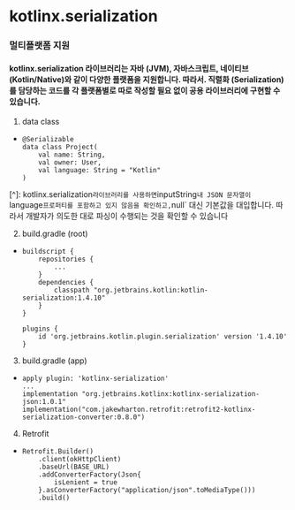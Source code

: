 # kotlinx.serialization

### 멀티플랫폼 지원

#### kotlinx.serialization 라이브러리는 자바 (JVM), 자바스크립트, 네이티브 (Kotlin/Native)와 같이 다양한 플랫폼을 지원합니다. 따라서. 직렬화 (Serialization)를 담당하는 코드를 각 플랫폼별로 따로 작성할 필요 없이 공용 라이브러리에 구현할 수 있습니다.

1. data class

- ```
  @Serializable
  data class Project(
      val name: String,
      val owner: User, 
      val language: String = "Kotlin"
  )
  ```

[^]: kotlinx.serialization` 라이브러리를 사용하면 `inputString`내 JSON 문자열이 `language` 프로퍼티를 포함하고 있지 않음을 확인하고, `null` 대신 기본값을 대입합니다. 따라서 개발자가 의도한 대로 파싱이 수행되는 것을 확인할 수 있습니다

2. build.gradle (root)

- ```
  buildscript {
      repositories {
          ...
      }
      dependencies {
          classpath "org.jetbrains.kotlin:kotlin-serialization:1.4.10"
      }
  }
  
  plugins {
      id 'org.jetbrains.kotlin.plugin.serialization' version '1.4.10'
  }
  ```

3. build.gradle (app)

- ```
  apply plugin: 'kotlinx-serialization'
  ...
  implementation "org.jetbrains.kotlinx:kotlinx-serialization-json:1.0.1"
  implementation("com.jakewharton.retrofit:retrofit2-kotlinx-serialization-converter:0.8.0")
  ```

4. Retrofit

- ```
  Retrofit.Builder()
      .client(okHttpClient)
      .baseUrl(BASE_URL)
      .addConverterFactory(Json{
          isLenient = true
      }.asConverterFactory("application/json".toMediaType()))
      .build()
  ```